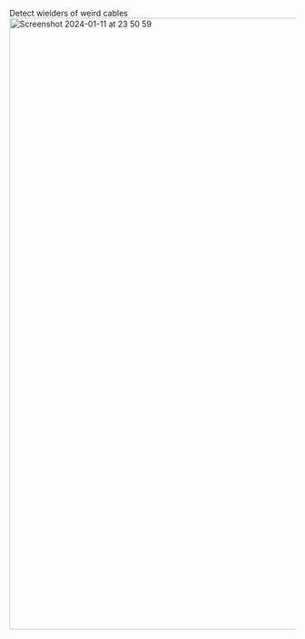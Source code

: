 Detect wielders of weird cables
<img width="1075" alt="Screenshot 2024-01-11 at 23 50 59" src="https://github.com/tomx4096/gavbell/assets/18009772/d96ce9e7-f521-4039-a350-5d3008fa95b9">
